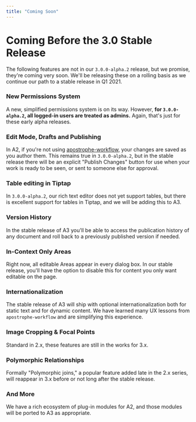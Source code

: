 ```yaml
---
title: "Coming Soon"
---
```


# Coming Before the 3.0 Stable Release

The following features are not in our `3.0.0-alpha.2` release, but we promise, they're coming very soon. We'll be releasing these on a rolling basis as we continue our path to a stable release in Q1 2021.

### New Permissions System
A new, simplified permissions system is on its way. However, **for `3.0.0-alpha.2`, all logged-in users are treated as admins.** Again, that's just for these early alpha releases.

### Edit Mode, Drafts and Publishing
In A2, if you're not using [apostrophe-workflow](https://github.com/apostrophecms/apostrophe-workflow), your changes are saved as you author them. This remains true in `3.0.0-alpha.2`, but in the stable release there will be an explicit "Publish Changes" button for use when your work is ready to be seen, or sent to someone else for approval.

### Table editing in Tiptap

In `3.0.0-alpha.2`, our rich text editor does not yet support tables, but there is excellent support for tables in Tiptap, and we will be adding this to A3.

### Version History
In the stable release of A3 you'll be able to access the publication history of any document and roll back to a previously published version if needed.

### In-Context Only Areas
Right now, all editable Areas appear in every dialog box. In our stable release, you'll have the option to disable this for content you only want editable on the page.

### Internationalization
The stable release of A3 will ship with optional internationalization both for static text and for dynamic content. We have learned many UX lessons from `apostrophe-workflow` and are simplifying this experience.

### Image Cropping & Focal Points
Standard in 2.x, these features are still in the works for 3.x.

### Polymorphic Relationships
Formally "Polymorphic joins," a popular feature added late in the 2.x series, will reappear in 3.x before or not long after the stable release.

### And More
We have a rich ecosystem of plug-in modules for A2, and those modules will be ported to A3 as appropriate.
